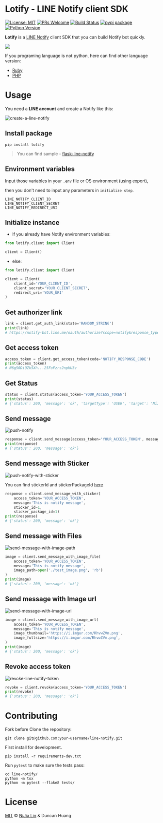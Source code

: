 # Lotify - LINE Notify client SDK

[![License: MIT](https://img.shields.io/badge/License-MIT-blue.svg)](https://opensource.org/licenses/MIT)
[![PRs Welcome](https://img.shields.io/badge/PRs-welcome-brightgreen.svg)](https://github.com/louis70109/line-notify#contributing)
[![Build Status](https://travis-ci.com/louis70109/lotify.svg?branch=master)](https://travis-ci.org/louis70109/lotify)
[![pypi package](https://badge.fury.io/py/lotify.svg)](https://badge.fury.io/py/lotify)
[![Python Version](https://img.shields.io/badge/Python-%3E%3D%203.5-blue.svg)](https://badge.fury.io/py/lotify)


**Lotify** is a [LINE Notify](https://notify-bot.line.me/doc/en/) client SDK that you can build Notify bot quickly.

![](https://i.imgur.com/Rms5ZNG.png)

If you programing language is not python, here can find other language version:
- [Ruby](https://github.com/etrex/lotify)
- [PHP](https://github.com/eric0324/lotify)

# Usage

You need a **LINE account** and create a Notify like this:

![create-a-line-notify](https://i.imgur.com/m9q4jLOl.png)

## Install package

```
pip install lotify
```

> You can find sample - [flask-line-notify](https://github.com/louis70109/flask-line-notify)

## Environment variables

Input those variables in your `.env` file or OS environment (using export),

then you don't need to input any parameters in `initialize step`.

```
LINE_NOTIFY_CLIENT_ID
LINE_NOTIFY_CLIENT_SECRET
LINE_NOTIFY_REDIRECT_URI
```

## Initialize instance

- If you already have Notify environment variables:

```python
from lotify.client import Client

client = Client()
```

- else:

```python
from lotify.client import Client

client = Client(
    client_id='YOUR_CLIENT_ID',
    client_secret='YOUR_CLIENT_SECRET',
    redirect_uri='YOUR_URI'
)
```



## Get authorizer link

```python
link = client.get_auth_link(state='RANDOM_STRING')
print(link)
# https://notify-bot.line.me/oauth/authorize?scope=notify&response_type=code&client_id=QxUxF..........i51eITH&redirect_uri=http%3A%2F%2Flocalhost%3A5000%2Fnotify&state=foo
```

## Get access token

```python
access_token = client.get_access_token(code='NOTIFY_RESPONSE_CODE')
print(access_token)
# N6g50DiQZk5Xh...25FoFzrs2npkU3z
```

## Get Status
```python
status = client.status(access_token='YOUR_ACCESS_TOKEN')
print(status)
# {'status': 200, 'message': 'ok', 'targetType': 'USER', 'target': 'NiJia Lin'}
```


## Send message

![push-notify](https://i.imgur.com/RhvwZVm.png)

```python
response = client.send_message(access_token='YOUR_ACCESS_TOKEN', message='This is notify message')
print(response)
# {'status': 200, 'message': 'ok'}
```

## Send message with Sticker

![push-notify-with-sticker](https://i.imgur.com/EWpZahk.png)

You can find stickerId and stickerPackageId [here](https://devdocs.line.me/files/sticker_list.pdf)
 
```python
response = client.send_message_with_sticker(
    access_token='YOUR_ACCESS_TOKEN',
    message='This is notify message',
    sticker_id=1,
    sticker_package_id=1)
print(response)
# {'status': 200, 'message': 'ok'}
```

## Send message with Files

![send-message-with-image-path](https://i.imgur.com/ESCrk8b.png)

```python
image = client.send_message_with_image_file(
    access_token='YOUR_ACCESS_TOKEN',
    message='This is notify message',
    image_path=open('./test_image.png', 'rb')
)
print(image)
# {'status': 200, 'message': 'ok'}
```

## Send message with Image url

![send-message-with-image-url](https://i.imgur.com/0Lxatu9.png)

```python
image = client.send_message_with_image_url(
    access_token='YOUR_ACCESS_TOKEN',
    message='This is notify message',
    image_thumbnail='https://i.imgur.com/RhvwZVm.png',
    image_fullsize='https://i.imgur.com/RhvwZVm.png',
)
print(image)
# {'status': 200, 'message': 'ok'}
```

## Revoke access token

![revoke-line-notify-token](https://i.imgur.com/7GAAzOi.png)

```python
revoke = client.revoke(access_token='YOUR_ACCESS_TOKEN')
print(revoke)
# {'status': 200, 'message': 'ok'}
```

# Contributing

Fork before Clone the repository:

```
git clone git@github.com:your-username/line-notify.git
```

First install for development.

```
pip install -r requirements-dev.txt
```

Run `pytest` to make sure the tests pass:

```
cd line-notify/
python -m tox
python -m pytest --flake8 tests/ 
```

# License
[MIT](https://github.com/louis70109/line-notify/blob/master/LICENSE) © [NiJia Lin](https://nijialin.com/about/) & Duncan Huang
